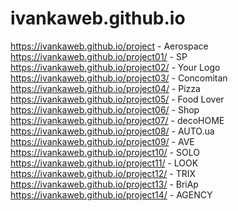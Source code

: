 # ivankaweb.github.io

https://ivankaweb.github.io/project        - Aerospace  
https://ivankaweb.github.io/project01/     - SP  
https://ivankaweb.github.io/project02/     - Your Logo  
https://ivankaweb.github.io/project03/     - Concomitan  
https://ivankaweb.github.io/project04/     - Pizza  
https://ivankaweb.github.io/project05/     - Food Lover  
https://ivankaweb.github.io/project06/     - Shop  
https://ivankaweb.github.io/project07/     - decoHOME   
https://ivankaweb.github.io/project08/     - AUTO.ua   
https://ivankaweb.github.io/project09/     - AVE   
https://ivankaweb.github.io/project10/     - SOLO      
https://ivankaweb.github.io/project11/     - LOOK  
https://ivankaweb.github.io/project12/   - TRIX  
https://ivankaweb.github.io/project13/   -  BriAp
https://ivankaweb.github.io/project14/   -  AGENCY
